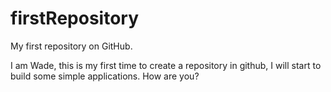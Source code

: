 # firstRepository
My first repository on GitHub.

I am Wade, this is my first time to create a repository in github, I will start to build some simple applications. How are you?
